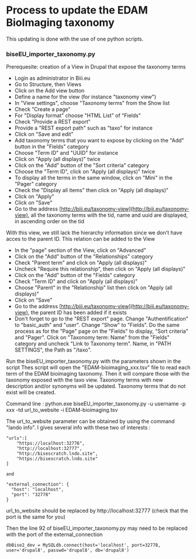 # Process to update the EDAM BioImaging taxonomy
This updating is done with the use of one python scripts. 

### biseEU\_importer\_taxonomy.py

Prerequesite: creation of a View in Drupal that expose the taxonomy terms

- Login as administrator in Biii.eu
- Go to Structure, then Views
- Click on the Add view button
- Define a name for the view (for instance "taxonomy view")
- In "View settings", choose "Taxonomy terms" from the Show list
- Check "Create a page"
- For "Display format" choose "HTML List" of "Fields"
- Check "Provide a REST export"
- Provide a "REST export path" such as "taxo" for instance
- Click on "Save and edit"
- Add taxonomy terms that you want to expose by clicking on the "Add" button in the "Fields" category
- Choose "Term ID" and "UUID" for instance
- Click on "Apply (all displays)" twice
- Click on the "Add" button of the "Sort criteria" category
- Choose the "Term ID", click on "Apply (all displays)" twice
- To display all the terms in the same window, click on "Mini" in the "Pager" category
- Check the "Display all items" then click on "Apply (all displays)"
- Click on "Apply"
- Click on "Save"
- Go to the address [http://biii.eu/taxonomy-view](http://biii.eu/taxonomy-view), all the taxonomy terms with the tid, name and uuid are displayed, in ascending order on the tid

With this view, we still lack the hierarchy information since we don't have acces to the parent ID. This relation can be added to the View

-  In the "page" section of the View, click on "Advanced"
-  Click on the "Add" button of the "Relationships" category
-  Check "Parent term" and click on "Apply (all displays)"
-  Uncheck "Require this relationship", then click on "Apply (all displays)"
-  Click on the "Add" button of the "Fields" category
-  Check "Term ID" and click on "Apply (all displays)"
-  Choose "Parent" in the "Relationship" list then click on "Apply (all displays)"
-  Click on "Save"
-  Go to the address [http://biii.eu/taxonomy-view](http://biii.eu/taxonomy-view), the parent ID has been added if it exists
-  Don't forget to go to the "REST export" page. Change "Authentification" to "basic_auth" and "user". Change "Show" to "Fields". Do the same process as for the "Page" page on the "Fields" to display, "Sort criteria" and "Pager". Click on "Taxonomy term: Name" from the "Fields" category and uncheck "Link to Taxonomy term". Name, in "PATH SETTINGS", the Path as "/taxo".

Run the biseEU\_importer\_taxonomy.py with the parameters shown in the script
Thes script will open the "EDAM-bioimaging_xxx.tsv" file to read each term of the EDAM bioimaging taxonomy. Then it will compare those with the taxonomy exposed with the taxo view. Taxonomy terms with new description and/or synonyms will be updated. Taxonomy terms that do not exist will be created.

Command line :
python.exe biseEU_importer_taxonomy.py -u username -p xxx -td url_to_website -i EDAM-bioimaging.tsv

The url_to_website parameter can be obtained by using the command "lando info". I gives several info with these two of interests :

    "urls":[
    	"https://localhost:32776",
        "http://localhost:32777",
        "http://bisescratch.lndo.site",
        "https://bisescratch.lndo.site"
    ]

	and

	"external_connection": {
      "host": "localhost",
      "port": "32778"
    }

url_to_website should be replaced by http://localhost:32777 (check that the port is the same for you)

Then the line 92 of biseEU_importer_taxonomy.py may need to be replaced with the port of the external_connection

    dbBise2_dev = MySQLdb.connect(host='localhost', port=32778,  user='drupal8', passwd='drupal8', db='drupal8')
